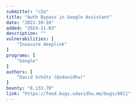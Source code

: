```yaml
---
submitter: "c2a"
title: "Auth Bypass in Google Assistant"
date: "2021-10-10"
added: "2024-11-03"
description: ""
vulnerabilities: [
    "Insecure deeplink"
]
programs: [
    "Google"
]
authors: [
    "David Schütz (@xdavidhu)"
]
bounty: "8,133.70"
link: "https://feed.bugs.xdavidhu.me/bugs/0011"
---
```




